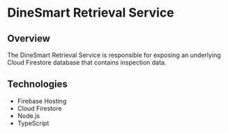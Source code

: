 # DineSmart Retrieval Service
## Overview
The DineSmart Retrieval Service is responsible for exposing an underlying Cloud
Firestore database that contains inspection data.

## Technologies
- Firebase Hosting
- Cloud Firestore
- Node.js
- TypeScript
